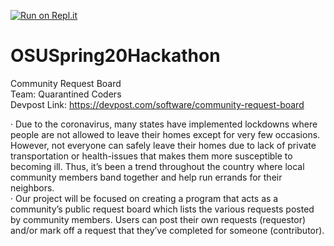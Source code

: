 [![Run on Repl.it](https://repl.it/badge/github/weiyutang1010/OSUSpring20Hackathon)](https://repl.it/github/weiyutang1010/OSUSpring20Hackathon)
# OSUSpring20Hackathon
Community Request Board  
Team: Quarantined Coders  
Devpost Link: https://devpost.com/software/community-request-board    
  
·      Due to the coronavirus, many states have implemented lockdowns where people are not allowed to leave their homes except for very few occasions. However, not everyone can safely leave their homes due to lack of private transportation or health-issues that makes them more susceptible to becoming ill. Thus, it’s been a trend throughout the country where local community members band together and help run errands for their neighbors.  
·       Our project will be focused on creating a program that acts as a community’s public request board which lists the various requests posted by community members. Users can post their own requests (requestor) and/or mark off a request that they’ve completed for someone (contributor).
